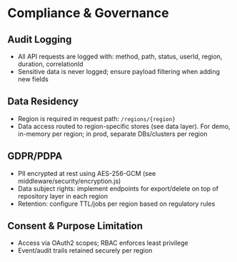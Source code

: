 # Compliance & Governance

## Audit Logging
- All API requests are logged with: method, path, status, userId, region, duration, correlationId
- Sensitive data is never logged; ensure payload filtering when adding new fields

## Data Residency
- Region is required in request path: `/regions/{region}`
- Data access routed to region-specific stores (see data layer). For demo, in-memory per region; in prod, separate DBs/clusters per region

## GDPR/PDPA
- PII encrypted at rest using AES-256-GCM (see middleware/security/encryption.js)
- Data subject rights: implement endpoints for export/delete on top of repository layer in each region
- Retention: configure TTL/jobs per region based on regulatory rules

## Consent & Purpose Limitation
- Access via OAuth2 scopes; RBAC enforces least privilege
- Event/audit trails retained securely per region


